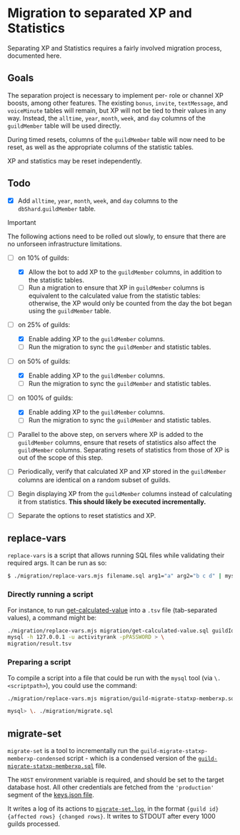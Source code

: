 # Migration to separated XP and Statistics

Separating XP and Statistics requires a fairly involved migration process, documented here.

## Goals

The separation project is necessary to implement per- role or channel XP boosts, among other features.
The existing `bonus`, `invite`, `textMessage`, and `voiceMinute` tables will remain,
but XP will not be tied to their values in any way.
Instead, the `alltime`, `year`, `month`, `week`, and `day` columns of the `guildMember` table will be used directly.

During timed resets, columns of the `guildMember` table will now need to be reset,
as well as the appropriate columns of the statistic tables.

XP and statistics may be reset independently.

## Todo

- [x] Add `alltime`, `year`, `month`, `week`, and `day` columns to the `dbShard`.`guildMember` table.

> [!IMPORTANT]
> The following actions need to be rolled out slowly,
> to ensure that there are no unforseen infrastructure limitations.

- [ ] on 10% of guilds:

  - [x] Allow the bot to add XP to the `guildMember` columns, in addition to the statistic tables.
  - [ ] Run a migration to ensure that XP in `guildMember` columns is equivalent
        to the calculated value from the statistic tables: otherwise, the XP would
        only be counted from the day the bot began using the `guildMember` table.

- [ ] on 25% of guilds:

  - [x] Enable adding XP to the `guildMember` columns.
  - [ ] Run the migration to sync the `guildMember` and statistic tables.

- [ ] on 50% of guilds:

  - [x] Enable adding XP to the `guildMember` columns.
  - [ ] Run the migration to sync the `guildMember` and statistic tables.

- [ ] on 100% of guilds:

  - [x] Enable adding XP to the `guildMember` columns.
  - [ ] Run the migration to sync the `guildMember` and statistic tables.

- [ ] Parallel to the above step, on servers where XP is added to the `guildMember` columns,
      ensure that resets of statistics also affect the `guildMember` columns.
      Separating resets of statistics from those of XP is out of the scope of this step.

- [ ] Periodically, verify that calculated XP and XP stored in
      the `guildMember` columns are identical on a random subset of guilds.

- [ ] Begin displaying XP from the `guildMember` columns instead of
      calculating it from statistics. **This should likely be executed incrementally.**

- [ ] Separate the options to reset statistics and XP.

## replace-vars

`replace-vars` is a script that allows running SQL files while validating their required args. It can be run as so:

```sh
$ ./migration/replace-vars.mjs filename.sql arg1="a" arg2="b c d" | mysql -h 127.0.0.1 -u activityrank -pPASSWORD > result.tsv
```

### Directly running a script

For instance, to run [get-calculated-value](./get-calculated-value.sql) into a `.tsv` file (tab-separated values), a command might be:

```sh
./migration/replace-vars.mjs migration/get-calculated-value.sql guildId='"905898879785005106"' userId='"774660568728469585"' | \
mysql -h 127.0.0.1 -u activityrank -pPASSWORD > \
migration/result.tsv
```

### Preparing a script

To compile a script into a file that could be run with the `mysql` tool (via `\. <scriptpath>`), you could use the command:

```sh
./migration/replace-vars.mjs migration/guild-migrate-statxp-memberxp.sql guildId='"905898879785005106"' > migration/migrate.sql
```

```sh
mysql> \. ./migration/migrate.sql
```

## migrate-set

`migrate-set` is a tool to incrementally run the `guild-migrate-statxp-memberxp-condensed`
script - which is a condensed version of the
[`guild-migrate-statxp-memberxp.sql`](./guild-migrate-statxp-memberxp.sql) file.

The `HOST` environment variable is required, and should be set to the target database host.
All other credentials are fetched from the `'production'` segment of the [keys.json file](../config/keys.example.json).

It writes a log of its actions to [`migrate-set.log`](./migrate-set.log), in the format `{guild id} {affected rows} {changed rows}`.
It writes to STDOUT after every 1000 guilds processed.

